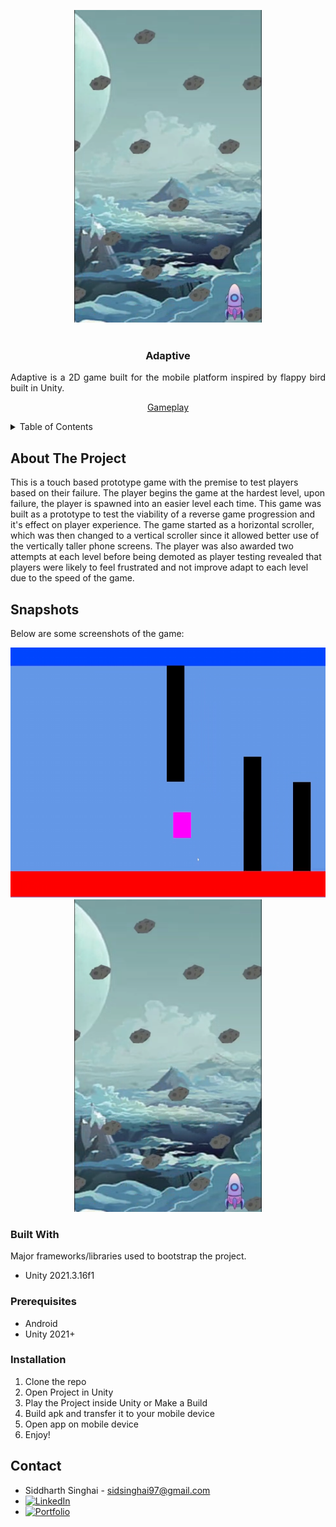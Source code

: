 <!-- Improved compatibility of back to top link: See: https://github.com/othneildrew/Best-README-Template/pull/73 -->
<a name="readme-top"></a>
<!--
*** Thanks for checking out the Best-README-Template. If you have a suggestion
*** that would make this better, please fork the repo and create a pull request
*** or simply open an issue with the tag "enhancement".
*** Don't forget to give the project a star!
*** Thanks again! Now go create something AMAZING! :D
-->



<!-- PROJECT SHIELDS -->
<!--
*** I'm using markdown "reference style" links for readability.
*** Reference links are enclosed in brackets [ ] instead of parentheses ( ).
*** See the bottom of this document for the declaration of the reference variables
*** for contributors-url, forks-url, etc. This is an optional, concise syntax you may use.
*** https://www.markdownguide.org/basic-syntax/#reference-style-links
-->
<div align="center">
    <img height="500" width="300" src="Title.png">
</div>

<!-- PROJECT LOGO -->
<br />
<div align="center">
  <h3 align="center">Adaptive</h3>
  <p align="justify">
  Adaptive is a 2D game built for the mobile platform inspired by flappy bird built in Unity.
    <br />
    <div align="center">
    <a href="https://www.youtube.com/watch?v=--F9c43l-eA" target="_blank">Gameplay</a>
    </div>
  </p>
</div>

<!-- TABLE OF CONTENTS -->
<details>
  <summary>Table of Contents</summary>
  <ol>
    <li>
      <a href="#about-the-project">About The Project</a>
      <ul>
        <li><a href="#built-with">Built With</a></li>
      </ul>
    </li>
    <li>
      <ul>
        <li><a href="#prerequisites">Prerequisites</a></li>
        <li><a href="#installation">Installation</a></li>
      </ul>
    </li>
    <li><a href="#contact">Contact</a></li>
  </ol>
</details>



<!-- ABOUT THE PROJECT -->
## About The Project

This is a touch based prototype game with the premise to test players based on their failure. The player begins the game at the hardest level, upon failure, the player is spawned into an easier level each time. This game was built as a prototype to test the viability of a reverse game progression and it's effect on player experience. The game started as a horizontal scroller, which was then changed to a vertical scroller since it allowed better use of the vertically taller phone screens. The player was also awarded two attempts at each level before being demoted as player testing revealed that players were likely to feel frustrated and not improve adapt to each level due to the speed of the game.

## Snapshots

Below are some screenshots of the game:

<p align="center">
<img height="400" width="600" src="Prototype.png">
<img height="500" width="300" src="Title.png">
</p>

### Built With

Major frameworks/libraries used to bootstrap the project.

* Unity 2021.3.16f1

### Prerequisites

* Android
* Unity 2021+


### Installation

1. Clone the repo
2. Open Project in Unity
3. Play the Project inside Unity or Make a Build
4. Build apk and transfer it to your mobile device
5. Open app on mobile device
6. Enjoy!

<!-- CONTACT -->
## Contact

* Siddharth Singhai - sidsinghai97@gmail.com
* [![LinkedIn][linkedin-shield]][linkedin-url]
* [![Portfolio][portfolioIcon-url]][portfolio-url]

<!-- MARKDOWN LINKS & IMAGES -->
<!-- https://www.markdownguide.org/basic-syntax/#reference-style-links -->
[linkedin-shield]: https://img.shields.io/badge/-LinkedIn-black.svg?style=for-the-badge&logo=linkedin&colorB=555
[linkedin-url]: https://www.linkedin.com/in/siddharthsinghai97/
[portfolioIcon-url]: https://img.shields.io/badge/-Portfolio-brightgreen
[portfolio-url]: https://sidsinghai97.wixsite.com/portfolio
